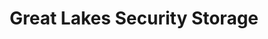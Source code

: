 ---
title: "Great Lakes Security Storage"
url: /alpena/great-lakes-security-storage/
shop: Mieten
---